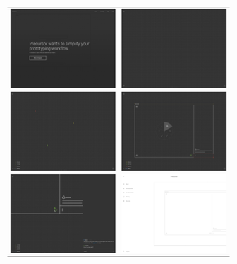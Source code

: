 <table>
  <tr>
    <td>
      <a href="https://raw.githubusercontent.com/precursorapp/press/master/screens-desktop/home.png">
        <img src="home.png"/>
      </a>
    </td>
    <td>
      <a href="https://raw.githubusercontent.com/precursorapp/press/master/screens-desktop/canvas.png">
        <img src="canvas.png"/>
      </a>
    </td>
  </tr>
  <tr>
    <td>
      <a href="https://raw.githubusercontent.com/precursorapp/press/master/screens-desktop/team.png">
        <img src="team.png"/>
      </a>
    </td>
    <td>
      <a href="https://raw.githubusercontent.com/precursorapp/press/master/screens-desktop/collaborate.png">
        <img src="collaborate.png"/>
      </a>
    </td>
  </tr>
  <tr>
    <td>
      <a href="https://raw.githubusercontent.com/precursorapp/press/master/screens-desktop/chat.png">
        <img src="chat.png"/>
      </a>
    </td>
    <td>
      <a href="https://raw.githubusercontent.com/precursorapp/press/master/screens-desktop/menu.png">
        <img src="menu.png"/>
      </a>
    </td>
  </tr>
</table>
